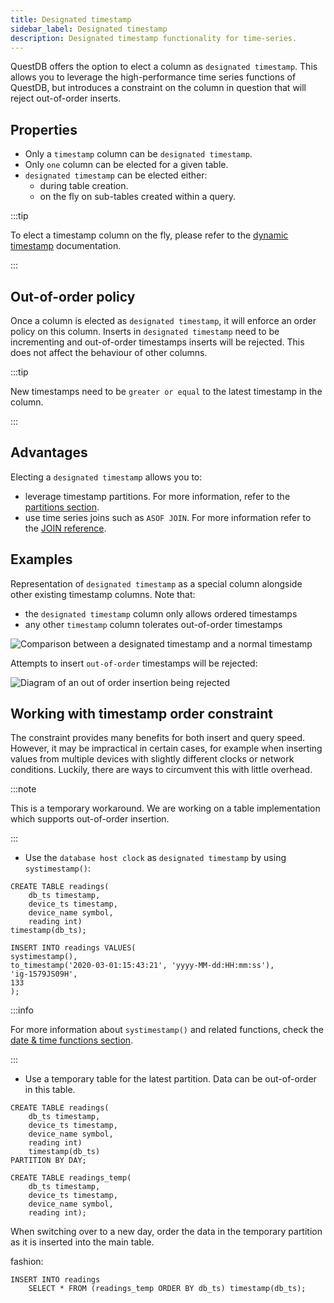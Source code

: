 ```yaml
---
title: Designated timestamp
sidebar_label: Designated timestamp
description: Designated timestamp functionality for time-series.
---
```


QuestDB offers the option to elect a column as `designated timestamp`. This
allows you to leverage the high-performance time series functions of QuestDB,
but introduces a constraint on the column in question that will reject
out-of-order inserts.

## Properties

- Only a `timestamp` column can be `designated timestamp`.
- Only `one` column can be elected for a given table.
- `designated timestamp` can be elected either:
  - during table creation.
  - on the fly on sub-tables created within a query.

:::tip

To elect a timestamp column on the fly, please refer to the
[dynamic timestamp](/docs/reference/sql/timestamp.md) documentation.

:::

## Out-of-order policy

Once a column is elected as `designated timestamp`, it will enforce an order
policy on this column. Inserts in `designated timestamp` need to be incrementing
and out-of-order timestamps inserts will be rejected. This does not affect the
behaviour of other columns.

:::tip

New timestamps need to be `greater or equal` to the latest timestamp in the
column.

:::

## Advantages

Electing a `designated timestamp` allows you to:

- leverage timestamp partitions. For more information, refer to the
  [partitions section](concept/partitions.md).
- use time series joins such as `ASOF JOIN`. For more information refer to the
  [JOIN reference](reference/sql/join.md).

## Examples

Representation of `designated timestamp` as a special column alongside other
existing timestamp columns. Note that:

- the `designated timestamp` column only allows ordered timestamps
- any other `timestamp` column tolerates out-of-order timestamps

<img
  alt="Comparison between a designated timestamp and a normal timestamp"
  className="screenshot--shadow screenshot--docs"
  src="/img/docs/concepts/designatedTimestamp.svg"
/>

Attempts to insert `out-of-order` timestamps will be rejected:

<img
  alt="Diagram of an out of order insertion being rejected"
  className="screenshot--shadow screenshot--docs"
  src="/img/docs/concepts/timestampReject.svg"
/>

## Working with timestamp order constraint

The constraint provides many benefits for both insert and query speed. However,
it may be impractical in certain cases, for example when inserting values from
multiple devices with slightly different clocks or network conditions. Luckily,
there are ways to circumvent this with little overhead.

:::note

This is a temporary workaround. We are working on a table implementation which
supports out-of-order insertion.

:::

- Use the `database host clock` as `designated timestamp` by using
  `systimestamp()`:

```questdb-sql title=""
CREATE TABLE readings(
    db_ts timestamp,
    device_ts timestamp,
    device_name symbol,
    reading int)
timestamp(db_ts);
```

```questdb-sql
INSERT INTO readings VALUES(
systimestamp(),
to_timestamp('2020-03-01:15:43:21', 'yyyy-MM-dd:HH:mm:ss'),
'ig-1579JS09H',
133
);
```

:::info

For more information about `systimestamp()` and related functions, check the
[date & time functions section](../reference/function/date-time.md).

:::

- Use a temporary table for the latest partition. Data can be out-of-order in
  this table.

```questdb-sql title="Main table"
CREATE TABLE readings(
    db_ts timestamp,
    device_ts timestamp,
    device_name symbol,
    reading int)
    timestamp(db_ts)
PARTITION BY DAY;
```

```questdb-sql title="Temporary table"
CREATE TABLE readings_temp(
    db_ts timestamp,
    device_ts timestamp,
    device_name symbol,
    reading int);
```

When switching over to a new day, order the data in the temporary partition as
it is inserted into the main table.

fashion:

```questdb-sql title="Insert ordered data"
INSERT INTO readings
    SELECT * FROM (readings_temp ORDER BY db_ts) timestamp(db_ts);
```
